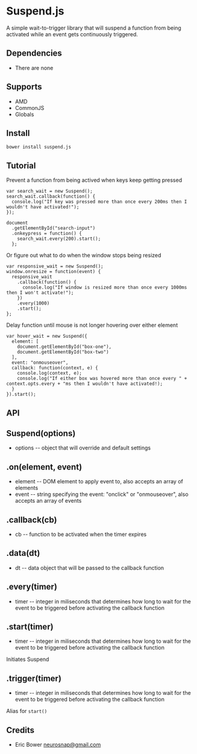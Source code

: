Suspend.js
=========

A simple wait-to-trigger library that will suspend a function from being activated
while an event gets continuously triggered.

Dependencies
------------

* There are none

Supports
--------

* AMD
* CommonJS
* Globals

Install
-------

```
bower install suspend.js
```

Tutorial
--------

Prevent a function from being actived when keys keep getting pressed

```
var search_wait = new Suspend();
search_wait.callback(function() {
  console.log("If key was pressed more than once every 200ms then I wouldn't have activated!");
});

document
  .getElementById("search-input")
  .onkeypress = function() {
    search_wait.every(200).start();
  };
```

Or figure out what to do when the window stops being resized

```
var responsive_wait = new Suspend();
window.onresize = function(event) {
  responsive_wait
    .callback(function() {
      console.log("If window is resized more than once every 1000ms then I won't activate!");
    })
    .every(1000)
    .start();
};
```

Delay function until mouse is not longer hovering over either element

```
var hover_wait = new Suspend({
  element: [
    document.getElementById("box-one"),
    document.getElementById("box-two")
  ],
  event: "onmouseover",
  callback: function(context, e) {
    console.log(context, e);
    console.log("If either box was hovered more than once every " + context.opts.every + "ms then I wouldn't have activated!);
  }
}).start();
```

API
---

Suspend(options)
-----------------------

* options -- object that will override and default settings

.on(element, event)
-------------------

* element -- DOM element to apply event to, also accepts an array of elements
* event -- string specifying the event: "onclick" or "onmouseover", also accepts an array of events

.callback(cb)
-------------

* cb -- function to be activated when the timer expires

.data(dt)
---------

* dt -- data object that will be passed to the callback function

.every(timer)
-------------

* timer -- integer in miliseconds that determines how long to wait for the event
to be triggered before activating the callback function

.start(timer)
-------------

* timer -- integer in miliseconds that determines how long to wait for the event
to be triggered before activating the callback function

Initiates Suspend

.trigger(timer)
---------------

* timer -- integer in miliseconds that determines how long to wait for the event
to be triggered before activating the callback function

Alias for `start()`


Credits
-------

* Eric Bower <neurosnap@gmail.com>